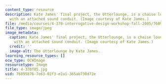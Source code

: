 ```yaml
---
content_type: resource
description: Kate James' final project, the Utterlounge, is a chaise lounge designed
  with an attached sound conduit. (Image courtesy of Kate James.)
file: /media/courses/4-370-interrogative-design-workshop-fall-2005/768958767e6302f3e2a1365ab738d72e_4-370f05.jpg
file_type: image/jpeg
image_metadata:
  caption: Kate James' final project, the Utterlounge, is a chaise lounge designed
    with an attached sound conduit. (Image courtesy of Kate James.)
  credit: ''
  image-alt: The Utterlounge by Kate James.
learning_resource_types: []
ocw_type: OCWImage
resourcetype: Image
title: 4-370f05.jpg
uid: 76895876-7e63-02f3-e2a1-365ab738d72e
---
```

